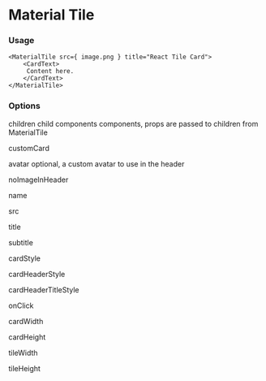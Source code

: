 # Material Tile


### Usage
```
<MaterialTile src={ image.png } title="React Tile Card">
	<CardText>
	 Content here.
	</CardText>
</MaterialTile>
```
### Options
children
child components components, props are passed to children from MaterialTile

customCard

avatar
optional, a custom avatar to use in the header

noImageInHeader

name

src

title

subtitle

cardStyle

cardHeaderStyle

cardHeaderTitleStyle

onClick

cardWidth

cardHeight

tileWidth

tileHeight
